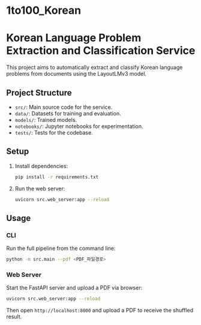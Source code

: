 # 1to100_Korean

# Korean Language Problem Extraction and Classification Service

This project aims to automatically extract and classify Korean language problems from documents using the LayoutLMv3 model.

## Project Structure

-   `src/`: Main source code for the service.
-   `data/`: Datasets for training and evaluation.
-   `models/`: Trained models.
-   `notebooks/`: Jupyter notebooks for experimentation.
-   `tests/`: Tests for the codebase.

## Setup

1.  Install dependencies:
    ```bash
    pip install -r requirements.txt
    ```

2.  Run the web server:
    ```bash
    uvicorn src.web_server:app --reload
    ```

## Usage

### CLI

Run the full pipeline from the command line:

```bash
python -m src.main --pdf <PDF_파일경로>
```

### Web Server

Start the FastAPI server and upload a PDF via browser:

```bash
uvicorn src.web_server:app --reload
```

Then open `http://localhost:8000` and upload a PDF to receive the shuffled result.

